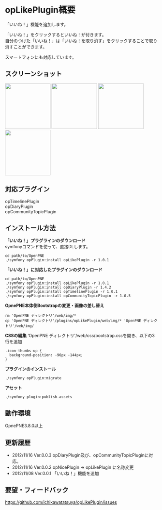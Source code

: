 opLikePlugin概要
======================
「いいね！」機能を追加します。

「いいね！」をクリックするといいね！が付きます。  
自分のつけた「いいね！」は「いいね！を取り消す」をクリックすることで取り消すことができます。  

スマートフォンにも対応しています。


スクリーンショット
------
<a href="http://tejimaya.github.com/opNicePlugin/images/nice_01_rm_01.png" target=brank>
<img src="http://tejimaya.github.com/opNicePlugin/images/nice_01_rm_01.png" height=150/></a>
<a href="http://tejimaya.github.com/opNicePlugin/images/nice_01_rm_03.png" target=brank>
<img src="http://tejimaya.github.com/opNicePlugin/images/nice_01_rm_03.png" height=150/></a>
<a href="http://tejimaya.github.com/opNicePlugin/images/nice_01_rm_02.png" target=brank>
<img src="http://tejimaya.github.com/opNicePlugin/images/nice_01_rm_02.png" height=150/></a>
<a href="http://tejimaya.github.com/opNicePlugin/images/nice_01_rm_04.png" target=brank>
<img src="http://tejimaya.github.com/opNicePlugin/images/nice_01_rm_04.png" height=150/></a>

対応プラグイン
-------------
opTimelinePlugin  
opDiaryPlugin  
opCommunityTopicPlugin  

インストール方法
----------------
**「いいね！」プラグラインのダウンロード**  
symfonyコマンドを使って、直接DLします。

    cd path/to/OpenPNE
    ./symfony opPlugin:install opLikePlugin -r 1.0.1


**「いいね！」に対応したプラグインのダウンロード**  

    cd path/to/OpenPNE  
    ./symfony opPlugin:install opLikePlugin -r 1.0.1  
    ./symfony opPlugin:install opDiaryPlugin -r 1.4.2  
    ./symfony opPlugin:install opTimelinePlugin -r 1.0.1  
    ./symfony opPlugin:install opCommunityTopicPlugin -r 1.0.5

**OpnePNE本体側Bootstrapの変更・画像の差し替え**

    rm 'OpenPNE ディレクトリ'/web/img/*
    cp 'OpenPNE ディレクトリ'/plugins/opLikePlugin/web/img/* 'OpenPNE ディレクトリ'/web/img/


**CSSの編集**
 ‘OpenPNE ディレクトリ'/web/css/bootstrap.cssを開き、以下の3行を追加

    .icon-thumbs-up {
      background-position: -96px -144px;
    }


**プラグインのインストール**

    ./symfony opPlugin:migrate


**アセット**

    ./symfony plugin:publish-assets
    

動作環境
--------
OpnePNE3.8.0以上  
    
  
更新履歴
--------

 * 2012/11/16 Ver.0.0.3  opDiaryPlugin及び、opCommunityTopicPluginに対応。 
 * 2012/11/16 Ver.0.0.2  opNicePlugin → opLikePlugin に名称変更 
 * 2012/11/08 Ver.0.0.1 「いいね！」機能を追加 


  
要望・フィードバック
----------

https://github.com/ichikawatatsuya/opLikePlugin/issues


